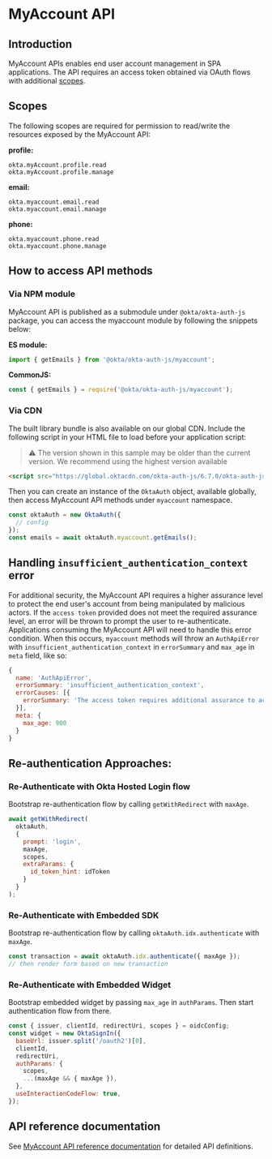 # MyAccount API

## Introduction

MyAccount APIs enables end user account management in SPA applications. The API requires an access token obtained via OAuth flows with additional [scopes](#scopes).

## Scopes

The following scopes are required for permission to read/write the resources exposed by the MyAccount API:

**profile:**
```
okta.myAccount.profile.read
okta.myAccount.profile.manage
```

**email:**
```
okta.myaccount.email.read
okta.myaccount.email.manage
```

**phone:**
```
okta.myaccount.phone.read
okta.myaccount.phone.manage
```

## How to access API methods

### Via NPM module

MyAccount API is published as a submodule under `@okta/okta-auth-js` package, you can access the myaccount module by following the snippets below:

**ES module:**

```js
import { getEmails } from '@okta/okta-auth-js/myaccount';
```

**CommonJS:**

```js
const { getEmails } = require('@okta/okta-auth-js/myaccount');
```

### Via CDN

The built library bundle is also available on our global CDN. Include the following script in your HTML file to load before your application script:

> :warning: The version shown in this sample may be older than the current version. We recommend using the highest version available

```html
<script src="https://global.oktacdn.com/okta-auth-js/6.7.0/okta-auth-js.min.js" type="text/javascript"></script>
```

Then you can create an instance of the `OktaAuth` object, available globally, then access MyAccount API methods under `myaccount` namespace.

```javascript
const oktaAuth = new OktaAuth({
  // config
});
const emails = await oktaAuth.myaccount.getEmails();
```

## Handling `insufficient_authentication_context` error

For additional security, the MyAccount API requires a higher assurance level to protect the end user's account from being manipulated by malicious actors. If the `access token` provided does not meet the required assurance level, an error will be thrown to prompt the user to re-authenticate. Applications consuming the MyAccount API will need to handle this error condition. When this occurs, `myaccount` methods will throw an `AuthApiError` with `insufficient_authentication_context` in `errorSummary` and `max_age` in `meta` field, like so:


```js
{
  name: 'AuthApiError',
  errorSummary: 'insufficient_authentication_context',
  errorCauses: [{
    errorSummary: 'The access token requires additional assurance to access the resource'
  }],
  meta: {
    max_age: 900
  }
}
```

## Re-authentication Approaches:

### Re-Authenticate with Okta Hosted Login flow

Bootstrap re-authentication flow by calling `getWithRedirect` with `maxAge`.

```js
await getWithRedirect(
  oktaAuth,
  {
    prompt: 'login',
    maxAge,
    scopes,
    extraParams: {
      id_token_hint: idToken
    }
  }
);
```

### Re-Authenticate with Embedded SDK

Bootstrap re-authentication flow by calling `oktaAuth.idx.authenticate` with `maxAge`.

```js
const transaction = await oktaAuth.idx.authenticate({ maxAge });
// then render form based on new transaction
```

### Re-Authenticate with Embedded Widget

Bootstrap embedded widget by passing `max_age` in `authParams`. Then start authentication flow from there.


```js
const { issuer, clientId, redirectUri, scopes } = oidcConfig;
const widget = new OktaSignIn({
  baseUrl: issuer.split('/oauth2')[0],
  clientId,
  redirectUri,
  authParams: {
    scopes,
    ...(maxAge && { maxAge }),
  },
  useInteractionCodeFlow: true,
});
```

## API reference documentation

See [MyAccount API reference documentation](/docs/myaccount/modules/index.md) for detailed API definitions.
